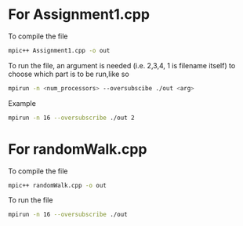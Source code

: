 # For Assignment1.cpp

To compile the file

```bash
mpic++ Assignment1.cpp -o out
```

To run the file, an argument is needed (i.e. 2,3,4, 1 is filename itself) to choose which part is to be run,like so

```bash
mpirun -n <num_processors> --oversubscibe ./out <arg>
```

Example

```bash
mpirun -n 16 --oversubscribe ./out 2
```

# For randomWalk.cpp

To compile the file

```bash
mpic++ randomWalk.cpp -o out
```

To run the file

```bash
mpirun -n 16 --oversubscribe ./out
```